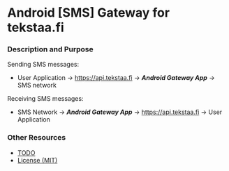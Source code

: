 Android [SMS] Gateway for tekstaa.fi
==================================

### Description and Purpose

Sending SMS messages:

* User Application -> https://api.tekstaa.fi -> ***Android Gateway App*** -> SMS network

Receiving SMS messages:

* SMS Network -> ***Android Gateway App*** -> https://api.tekstaa.fi -> User Application

### Other Resources

* [TODO](TODO.md)
* [License (MIT)](LICENSE.md)
